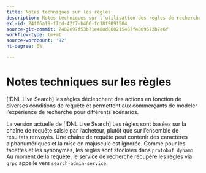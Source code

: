 ```yaml
---
title: Notes techniques sur les règles
description: Notes techniques sur l’utilisation des règles de recherche en direct.
exl-id: 24ff6a19-f7cd-42f7-b466-fc18f9091504
source-git-commit: 7402e97f53b71e488d860215487f4809572b7e6f
workflow-type: tm+mt
source-wordcount: '92'
ht-degree: 0%

---
```


# Notes techniques sur les règles

[!DNL Live Search] les règles déclenchent des actions en fonction de diverses conditions de requête et permettent aux commerçants de modeler l’expérience de recherche pour différents scénarios.

La version actuelle de [!DNL Live Search] Les règles sont basées sur la chaîne de requête saisie par l’acheteur, plutôt que sur l’ensemble de résultats renvoyés. Une chaîne de requête peut contenir des caractères alphanumériques et la mise en majuscule est ignorée. Comme pour les facettes et les synonymes, les règles sont stockées dans `protobuf dynamo`. Au moment de la requête, le service de recherche récupère les règles via `grpc` appelle vers `search-admin-service`.
